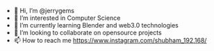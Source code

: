 - 👋 Hi, I’m @jerrygems
- 👀 I’m interested in Computer Science
- 🌱 I’m currently learning Blender and web3.0 technologies
- 💞️ I’m looking to collaborate on opensource projects
- 📫 How to reach me https://www.instagram.com/shubham_192.168/

